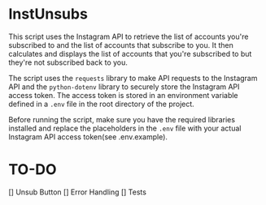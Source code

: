 # InstUnsubs

This script uses the Instagram API to retrieve the list of accounts you're subscribed to and the list of accounts that subscribe to you. It then calculates and displays the list of accounts that you're subscribed to but they're not subscribed back to you.

The script uses the `requests` library to make API requests to the Instagram API and the `python-dotenv` library to securely store the Instagram API access token. The access token is stored in an environment variable defined in a `.env` file in the root directory of the project.

Before running the script, make sure you have the required libraries installed and replace the placeholders in the `.env` file with your actual Instagram API access token(see .env.example).
# TO-DO
[] Unsub Button
[] Error Handling
[] Tests

